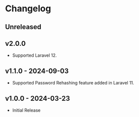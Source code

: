 # Changelog

## Unreleased

## v2.0.0

- Supported Laravel 12.

## v1.1.0 - 2024-09-03

- Supported Password Rehashing feature added in Laravel 11.

## v1.0.0 - 2024-03-23

- Initial Release
